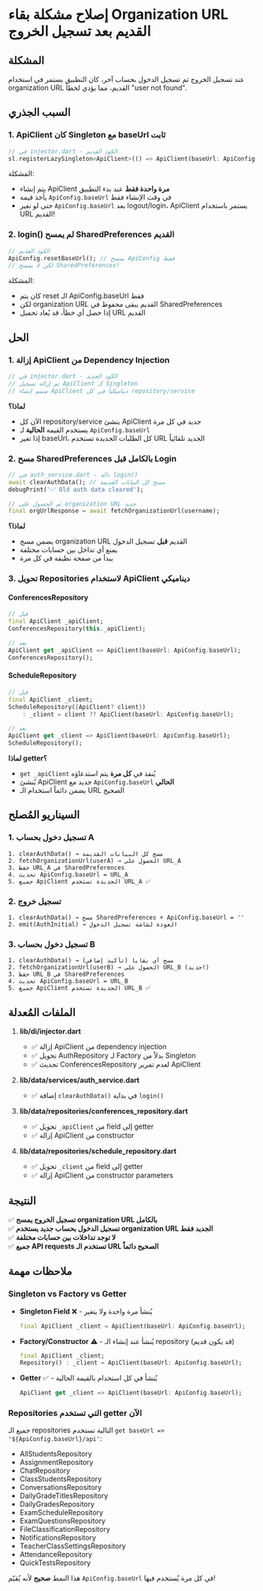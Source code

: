 # إصلاح مشكلة بقاء Organization URL القديم بعد تسجيل الخروج

## المشكلة

عند تسجيل الخروج ثم تسجيل الدخول بحساب آخر، كان التطبيق يستمر في استخدام organization URL القديم، مما يؤدي لخطأ "user not found".

## السبب الجذري

### 1. **ApiClient كان Singleton مع baseUrl ثابت**
```dart
// في injector.dart - الكود القديم
sl.registerLazySingleton<ApiClient>(() => ApiClient(baseUrl: ApiConfig.baseUrl));
```

المشكلة:
- يتم إنشاء ApiClient **مرة واحدة فقط** عند بدء التطبيق
- يأخذ قيمة `ApiConfig.baseUrl` في وقت الإنشاء فقط
- حتى لو تغير `ApiConfig.baseUrl` بعد logout/login، ApiClient يستمر باستخدام URL القديم!

### 2. **login() لم يمسح SharedPreferences القديم**
```dart
// الكود القديم
ApiConfig.resetBaseUrl(); // يمسح ApiConfig فقط
// لكن لا يمسح SharedPreferences!
```

المشكلة:
- كان يتم reset الـ ApiConfig.baseUrl فقط
- لكن organization URL القديم يبقى محفوظ في SharedPreferences
- إذا حصل أي خطأ، قد يُعاد تحميل URL القديم

## الحل

### 1. **إزالة ApiClient من Dependency Injection**
```dart
// في injector.dart - الكود الجديد
// تم إزالة تسجيل ApiClient كـ Singleton
// سيتم إنشاء ApiClient ديناميكياً في كل repository/service
```

**لماذا؟**
- الآن كل repository/service ينشئ ApiClient جديد في كل مرة
- يستخدم القيمة **الحالية** لـ `ApiConfig.baseUrl`
- إذا تغير baseUrl، كل الطلبات الجديدة تستخدم URL الجديد تلقائياً

### 2. **مسح SharedPreferences بالكامل قبل Login**
```dart
// في auth_service.dart - دالة login()
await clearAuthData(); // مسح كل البيانات القديمة
debugPrint('✅ Old auth data cleared');

// ثم الحصول على organization URL جديد
final orgUrlResponse = await fetchOrganizationUrl(username);
```

**لماذا؟**
- يضمن مسح organization URL القديم **قبل** تسجيل الدخول
- يمنع أي تداخل بين حسابات مختلفة
- يبدأ من صفحة نظيفة في كل مرة

### 3. **تحويل Repositories لاستخدام ApiClient ديناميكي**

#### ConferencesRepository
```dart
// قبل
final ApiClient _apiClient;
ConferencesRepository(this._apiClient);

// بعد
ApiClient get _apiClient => ApiClient(baseUrl: ApiConfig.baseUrl);
ConferencesRepository();
```

#### ScheduleRepository
```dart
// قبل
final ApiClient _client;
ScheduleRepository({ApiClient? client})
    : _client = client ?? ApiClient(baseUrl: ApiConfig.baseUrl);

// بعد
ApiClient get _client => ApiClient(baseUrl: ApiConfig.baseUrl);
ScheduleRepository();
```

**لماذا getter؟**
- `get _apiClient` يُنفذ في **كل مرة** يتم استدعاؤه
- يُنشئ ApiClient جديد مع `ApiConfig.baseUrl` **الحالي**
- يضمن دائماً استخدام الـ URL الصحيح

## السيناريو المُصلح

### 1. **تسجيل دخول بحساب A**
```
1. clearAuthData() → مسح كل البيانات القديمة
2. fetchOrganizationUrl(userA) → الحصول على URL_A
3. حفظ URL_A في SharedPreferences
4. تحديث ApiConfig.baseUrl = URL_A
5. جميع ApiClient الجديدة تستخدم URL_A ✅
```

### 2. **تسجيل خروج**
```
1. clearAuthData() → مسح SharedPreferences + ApiConfig.baseUrl = ''
2. emit(AuthInitial) → العودة لشاشة تسجيل الدخول
```

### 3. **تسجيل دخول بحساب B**
```
1. clearAuthData() → مسح أي بقايا (تأكيد إضافي)
2. fetchOrganizationUrl(userB) → الحصول على URL_B (جديد!)
3. حفظ URL_B في SharedPreferences
4. تحديث ApiConfig.baseUrl = URL_B
5. جميع ApiClient الجديدة تستخدم URL_B ✅
```

## الملفات المُعدلة

1. **lib/di/injector.dart**
   - ✅ إزالة ApiClient من dependency injection
   - ✅ تحويل AuthRepository لـ Factory بدلاً من Singleton
   - ✅ تحديث ConferencesRepository لعدم تمرير ApiClient

2. **lib/data/services/auth_service.dart**
   - ✅ إضافة `clearAuthData()` في بداية `login()`

3. **lib/data/repositories/conferences_repository.dart**
   - ✅ تحويل `_apiClient` من field إلى getter
   - ✅ إزالة ApiClient من constructor

4. **lib/data/repositories/schedule_repository.dart**
   - ✅ تحويل `_client` من field إلى getter
   - ✅ إزالة ApiClient من constructor parameters

## النتيجة

✅ **تسجيل الخروج يمسح organization URL بالكامل**  
✅ **تسجيل الدخول بحساب جديد يستخدم organization URL الجديد فقط**  
✅ **لا توجد تداخلات بين حسابات مختلفة**  
✅ **جميع API requests تستخدم الـ URL الصحيح دائماً**  

## ملاحظات مهمة

### Singleton vs Factory vs Getter

- **Singleton Field** ❌ - يُنشأ مرة واحدة ولا يتغير
  ```dart
  final ApiClient _client = ApiClient(baseUrl: ApiConfig.baseUrl);
  ```

- **Factory/Constructor** ⚠️ - يُنشأ عند إنشاء الـ repository (قد يكون قديم)
  ```dart
  final ApiClient _client;
  Repository() : _client = ApiClient(baseUrl: ApiConfig.baseUrl);
  ```

- **Getter** ✅ - يُنشأ في كل استخدام بالقيمة الحالية
  ```dart
  ApiClient get _client => ApiClient(baseUrl: ApiConfig.baseUrl);
  ```

### Repositories التي تستخدم getter الآن

جميع الـ repositories التالية تستخدم `get baseUrl => '${ApiConfig.baseUrl}/api'`:
- AllStudentsRepository
- AssignmentRepository
- ChatRepository
- ClassStudentsRepository
- ConversationsRepository
- DailyGradeTitlesRepository
- DailyGradesRepository
- ExamScheduleRepository
- ExamQuestionsRepository
- FileClassificationRepository
- NotificationsRepository
- TeacherClassSettingsRepository
- AttendanceRepository
- QuickTestsRepository

هذا النمط **صحيح** لأنه يُقيّم `ApiConfig.baseUrl` في كل مرة يُستخدم فيها!
